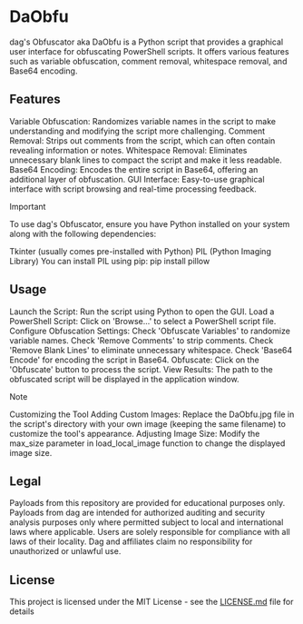 # DaObfu
dag's Obfuscator aka DaObfu is a Python script that provides a graphical user interface for obfuscating PowerShell scripts. It offers various features such as variable obfuscation, comment removal, whitespace removal, and Base64 encoding.

## Features
Variable Obfuscation: Randomizes variable names in the script to make understanding and modifying the script more challenging.
Comment Removal: Strips out comments from the script, which can often contain revealing information or notes.
Whitespace Removal: Eliminates unnecessary blank lines to compact the script and make it less readable.
Base64 Encoding: Encodes the entire script in Base64, offering an additional layer of obfuscation.
GUI Interface: Easy-to-use graphical interface with script browsing and real-time processing feedback.

>[!IMPORTANT]
>To use dag's Obfuscator, ensure you have Python installed on your system along with the following dependencies:
>
>Tkinter (usually comes pre-installed with Python)
>PIL (Python Imaging Library)
>You can install PIL using pip:
    pip install pillow

## Usage
Launch the Script: Run the script using Python to open the GUI.
Load a PowerShell Script: Click on 'Browse...' to select a PowerShell script file.
Configure Obfuscation Settings:
Check 'Obfuscate Variables' to randomize variable names.
Check 'Remove Comments' to strip comments.
Check 'Remove Blank Lines' to eliminate unnecessary whitespace.
Check 'Base64 Encode' for encoding the script in Base64.
Obfuscate: Click on the 'Obfuscate' button to process the script.
View Results: The path to the obfuscated script will be displayed in the application window.

>[!NOTE]
>Customizing the Tool
>Adding Custom Images: Replace the DaObfu.jpg file in the script's directory with your own image (keeping the same filename) to customize the tool's appearance.
>Adjusting Image Size: Modify the max_size parameter in load_local_image function to change the displayed image size.

## Legal
Payloads from this repository are provided for educational purposes only. Payloads from dag are intended for authorized auditing and security analysis purposes only where permitted subject to local and international laws where applicable. Users are solely responsible for compliance with all laws of their locality. Dag and affiliates claim no responsibility for unauthorized or unlawful use.

## License
This project is licensed under the MIT License - see the [LICENSE.md](https://github.com/dagnazty/Flipper_Zero/blob/main/LICENSE) file for details
